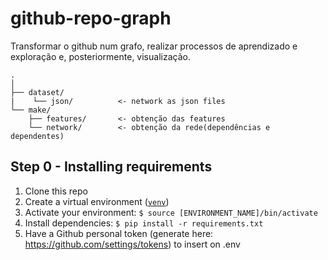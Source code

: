 # github-repo-graph
Transformar o github num grafo, realizar processos de aprendizado e exploração e, posteriormente, visualização.

```
.
│
├── dataset/
|    └── json/          <- network as json files
└── make/
    ├── features/       <- obtenção das features
    └── network/        <- obtenção da rede(dependências e dependentes)
```
## Step 0 - Installing requirements

1. Clone this repo
2. Create a virtual environment ([`venv`](https://docs.python.org/3/library/venv.html))
3. Activate your environment: `$ source [ENVIRONMENT_NAME]/bin/activate`
4. Install dependencies: `$ pip install -r requirements.txt`
5. Have a Github personal token (generate here: https://github.com/settings/tokens) to insert on .env